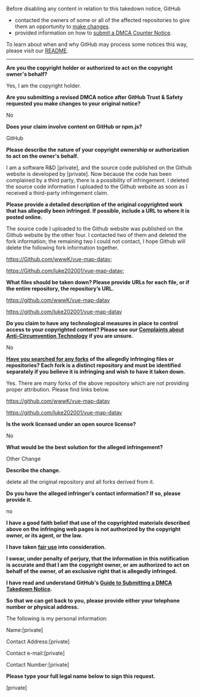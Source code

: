 Before disabling any content in relation to this takedown notice, GitHub
- contacted the owners of some or all of the affected repositories to give them an opportunity to [make changes](https://docs.github.com/en/github/site-policy/dmca-takedown-policy#a-how-does-this-actually-work).
- provided information on how to [submit a DMCA Counter Notice](https://docs.github.com/en/articles/guide-to-submitting-a-dmca-counter-notice).

To learn about when and why GitHub may process some notices this way, please visit our [README](https://github.com/github/dmca/blob/master/README.md#anatomy-of-a-takedown-notice).

---

**Are you the copyright holder or authorized to act on the copyright owner's behalf?**

Yes, I am the copyright holder.

**Are you submitting a revised DMCA notice after GitHub Trust & Safety requested you make changes to your original notice?**

No

**Does your claim involve content on GitHub or npm.js?**

GitHub

**Please describe the nature of your copyright ownership or authorization to act on the owner's behalf.**

I am a software R&D [private], and the source code published on the Github website is developed by [private]. Now because the code has been complained by a third party, there is a possibility of infringement. I deleted the source code information I uploaded to the Github website as soon as I received a third-party infringement claim.

**Please provide a detailed description of the original copyrighted work that has allegedly been infringed. If possible, include a URL to where it is posted online.**

The source code I uploaded to the Github website was published on the Github website by the other four. I contacted two of them and deleted the fork information; the remaining two I could not contact, I hope Github will delete the following fork information together.

https://Github.com/wwwK/vue-map-datav;

https://Github.com/luke202001/vue-map-datav;

**What files should be taken down? Please provide URLs for each file, or if the entire repository, the repository’s URL.**

https://github.com/wwwK/vue-map-datav

https://github.com/luke202001/vue-map-datav

**Do you claim to have any technological measures in place to control access to your copyrighted content? Please see our <a href="https://docs.github.com/articles/guide-to-submitting-a-dmca-takedown-notice#complaints-about-anti-circumvention-technology">Complaints about Anti-Circumvention Technology</a> if you are unsure.**

No

**<a href="https://docs.github.com/articles/dmca-takedown-policy#b-what-about-forks-or-whats-a-fork">Have you searched for any forks</a> of the allegedly infringing files or repositories? Each fork is a distinct repository and must be identified separately if you believe it is infringing and wish to have it taken down.**

Yes. There are many forks of the above repository which are not providing proper attribution. Please find links below.

https://github.com/wwwK/vue-map-datav

https://github.com/luke202001/vue-map-datav

**Is the work licensed under an open source license?**

No

**What would be the best solution for the alleged infringement?**

Other Change

**Describe the change.**

delete all the original repository and all forks derived from it.

**Do you have the alleged infringer’s contact information? If so, please provide it.**

no

**I have a good faith belief that use of the copyrighted materials described above on the infringing web pages is not authorized by the copyright owner, or its agent, or the law.**

**I have taken <a href="https://www.lumendatabase.org/topics/22">fair use</a> into consideration.**

**I swear, under penalty of perjury, that the information in this notification is accurate and that I am the copyright owner, or am authorized to act on behalf of the owner, of an exclusive right that is allegedly infringed.**

**I have read and understand GitHub's <a href="https://docs.github.com/articles/guide-to-submitting-a-dmca-takedown-notice/">Guide to Submitting a DMCA Takedown Notice</a>.**

**So that we can get back to you, please provide either your telephone number or physical address.**

The following is my personal information:

Name:[private]

Contact Address:[private]

Contact e-mail:[private]

Contact Number:[private]

**Please type your full legal name below to sign this request.**

[private]
